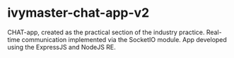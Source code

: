 # ivymaster-chat-app-v2

CHAT-app, created as the practical section of the industry practice. Real-time communication implemented via the SocketIO module. App developed using the ExpressJS and NodeJS RE.
